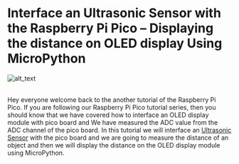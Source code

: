 # Interface an Ultrasonic Sensor with the Raspberry Pi Pico – Displaying the distance on OLED display Using MicroPython

<img src="https://github.com/Circuit-Digest/Raspberry_Pi_Pico_Tutorial/blob/main/T3_Interfacing_HC-SR04_Ultrasonic_sensor/images/T4_Interface_Ultrasonic_HC-SR04_with_pico.jpg" alt="alt_text" title="image_tooltip">

<br>
<br>

Hey everyone welcome back to the another tutorial of the Raspberry Pi Pico. If you are following our Raspberry Pi Pico tutorial series, then you should know that we have covered how to interface an OLED display module with pico board and We have measured the ADC value from the ADC channel of the pico board. In this tutorial we will interface an [Ultrasonic Sensor](https://circuitdigest.com/tags/ultrasonic-sensor)  with the pico board and we are going to measure the distance of an object and then we will display the distance on the OLED display module using MicroPython.
<br>
